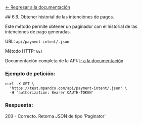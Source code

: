 [<- Regresar a la documentación]({{site.baseurl}}/)

<div id="step56"></div>
## 6.6. Obtener historial de las intenciónes de pagos.

Este método permite obtener un paginador con el historial de las intenciones de pago generadas.

URL: `api/payment-intent/.json`

Método HTTP: `GET`

Documentación completa de la API:
[Ir a la documentación](https://test.mpandco.com/docs#get--api-payment-intent-.json)

### Ejemplo de petición:

    curl -X GET \
      'https://test.mpandco.com/api/payment-intent/.json' \
      -H 'authorization: Bearer OAUTH-TOKEN'

### Respuesta:

200 - Correcto. Retorna JSON de tipo 'Paginator'
